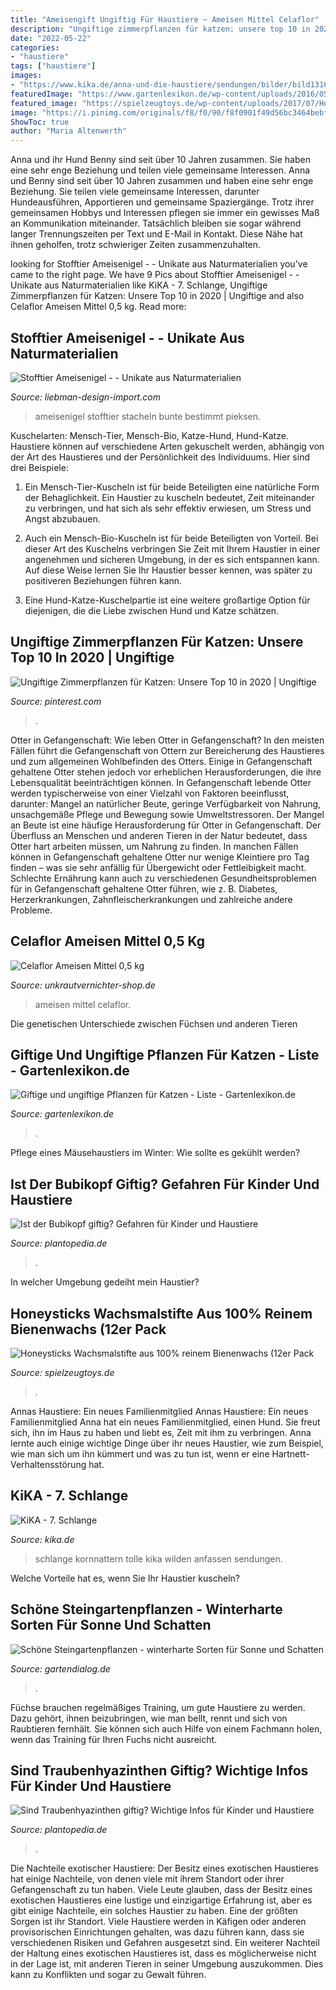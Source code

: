 ```yaml
---
title: "Ameisengift Ungiftig Für Haustiere ~ Ameisen Mittel Celaflor"
description: "Ungiftige zimmerpflanzen für katzen: unsere top 10 in 2020"
date: "2022-05-22"
categories:
- "haustiere"
tags: ["haustiere"]
images:
- "https://www.kika.de/anna-und-die-haustiere/sendungen/bilder/bild131602_v-tlarge169_zc-cc2f4e31.jpg?version=8878"
featuredImage: "https://www.gartenlexikon.de/wp-content/uploads/2016/05/fuchsie-fuchsia-3875.jpg"
featured_image: "https://spielzeugtoys.de/wp-content/uploads/2017/07/Honeysticks-Wachsmalstifte-aus-100-reinem-Bienenwachs-12er-Pack-natrlich-ungiftig-sicher-fr-Babys-Kleinkinder-und-Kinder-handgemacht-aus-Neuseeland-ab-1-Jahr-und-lter-0-4.jpg"
image: "https://i.pinimg.com/originals/f8/f0/90/f8f0901f49d56bc3464bebf8e294d810.jpg"
ShowToc: true
author: "Maria Altenwerth"
---
```



Anna und ihr Hund Benny sind seit über 10 Jahren zusammen. Sie haben eine sehr enge Beziehung und teilen viele gemeinsame Interessen.
Anna und Benny sind seit über 10 Jahren zusammen und haben eine sehr enge Beziehung. Sie teilen viele gemeinsame Interessen, darunter Hundeausführen, Apportieren und gemeinsame Spaziergänge. Trotz ihrer gemeinsamen Hobbys und Interessen pflegen sie immer ein gewisses Maß an Kommunikation miteinander. Tatsächlich bleiben sie sogar während langer Trennungszeiten per Text und E-Mail in Kontakt. Diese Nähe hat ihnen geholfen, trotz schwieriger Zeiten zusammenzuhalten.

	

		
looking for Stofftier Ameisenigel - - Unikate aus Naturmaterialien you've came to the right page. We have 9 Pics about Stofftier Ameisenigel - - Unikate aus Naturmaterialien like KiKA - 7. Schlange, Ungiftige Zimmerpflanzen für Katzen: Unsere Top 10 in 2020 | Ungiftige and also Celaflor Ameisen Mittel 0,5 kg. Read more:
		
    
## Stofftier Ameisenigel - - Unikate Aus Naturmaterialien

<img loading=lazy src="https://www.liebman-design-import.com/fileadmin/_processed_/8/b/csm_T147B_Enchidna_da2ff7c657.jpg" onerror="this.onerror=null;this.src='https://tse4.mm.bing.net/th?id=OIP.Dxk9S8RtjTBDokokYSKHuQHaHa&amp;pid=15.1';" alt="Stofftier Ameisenigel - - Unikate aus Naturmaterialien">

_Source: liebman-design-import.com_

>ameisenigel stofftier stacheln bunte bestimmt pieksen. 

	

Kuschelarten: Mensch-Tier, Mensch-Bio, Katze-Hund, Hund-Katze.
Haustiere können auf verschiedene Arten gekuschelt werden, abhängig von der Art des Haustieres und der Persönlichkeit des Individuums. Hier sind drei Beispiele:
1. Ein Mensch-Tier-Kuscheln ist für beide Beteiligten eine natürliche Form der Behaglichkeit. Ein Haustier zu kuscheln bedeutet, Zeit miteinander zu verbringen, und hat sich als sehr effektiv erwiesen, um Stress und Angst abzubauen.

2. Auch ein Mensch-Bio-Kuscheln ist für beide Beteiligten von Vorteil. Bei dieser Art des Kuschelns verbringen Sie Zeit mit Ihrem Haustier in einer angenehmen und sicheren Umgebung, in der es sich entspannen kann. Auf diese Weise lernen Sie Ihr Haustier besser kennen, was später zu positiveren Beziehungen führen kann.

3. Eine Hund-Katze-Kuschelpartie ist eine weitere großartige Option für diejenigen, die die Liebe zwischen Hund und Katze schätzen.

    
## Ungiftige Zimmerpflanzen Für Katzen: Unsere Top 10 In 2020 | Ungiftige

<img loading=lazy src="https://i.pinimg.com/originals/f8/f0/90/f8f0901f49d56bc3464bebf8e294d810.jpg" onerror="this.onerror=null;this.src='https://tse1.mm.bing.net/th?id=OIP.IM7BvaHx-MbMHgpvcj_RrQHaFj&amp;pid=15.1';" alt="Ungiftige Zimmerpflanzen für Katzen: Unsere Top 10 in 2020 | Ungiftige">

_Source: pinterest.com_

>. 

	

Otter in Gefangenschaft: Wie leben Otter in Gefangenschaft?
In den meisten Fällen führt die Gefangenschaft von Ottern zur Bereicherung des Haustieres und zum allgemeinen Wohlbefinden des Otters. Einige in Gefangenschaft gehaltene Otter stehen jedoch vor erheblichen Herausforderungen, die ihre Lebensqualität beeinträchtigen können. In Gefangenschaft lebende Otter werden typischerweise von einer Vielzahl von Faktoren beeinflusst, darunter: Mangel an natürlicher Beute, geringe Verfügbarkeit von Nahrung, unsachgemäße Pflege und Bewegung sowie Umweltstressoren.
Der Mangel an Beute ist eine häufige Herausforderung für Otter in Gefangenschaft. Der Überfluss an Menschen und anderen Tieren in der Natur bedeutet, dass Otter hart arbeiten müssen, um Nahrung zu finden. In manchen Fällen können in Gefangenschaft gehaltene Otter nur wenige Kleintiere pro Tag finden – was sie sehr anfällig für Übergewicht oder Fettleibigkeit macht. Schlechte Ernährung kann auch zu verschiedenen Gesundheitsproblemen für in Gefangenschaft gehaltene Otter führen, wie z. B. Diabetes, Herzerkrankungen, Zahnfleischerkrankungen und zahlreiche andere Probleme.

    
## Celaflor Ameisen Mittel 0,5 Kg

<img loading=lazy src="https://www.unkrautvernichter-shop.de/images/product_images/popup_images/Celaflor-Ameisen-Mittel-05-kg_55.jpg" onerror="this.onerror=null;this.src='https://tse3.mm.bing.net/th?id=OIP.tSbTMItrJrIETvLTjQEmTgHaR9&amp;pid=15.1';" alt="Celaflor Ameisen Mittel 0,5 kg">

_Source: unkrautvernichter-shop.de_

>ameisen mittel celaflor. 

	

Die genetischen Unterschiede zwischen Füchsen und anderen Tieren

    
## Giftige Und Ungiftige Pflanzen Für Katzen - Liste - Gartenlexikon.de

<img loading=lazy src="https://www.gartenlexikon.de/wp-content/uploads/2016/05/fuchsie-fuchsia-3875.jpg" onerror="this.onerror=null;this.src='https://tse4.mm.bing.net/th?id=OIP.151Al2PvVcE--5zgH5lt3wHaE8&amp;pid=15.1';" alt="Giftige und ungiftige Pflanzen für Katzen - Liste - Gartenlexikon.de">

_Source: gartenlexikon.de_

>. 

	

Pflege eines Mäusehaustiers im Winter: Wie sollte es gekühlt werden?

    
## Ist Der Bubikopf Giftig? Gefahren Für Kinder Und Haustiere

<img loading=lazy src="https://www.plantopedia.de/wp-content/uploads/2019/06/Bubikopf-giftig_0296.jpg" onerror="this.onerror=null;this.src='https://tse2.mm.bing.net/th?id=OIP.V1T_RTvS310f6_ZXpqjU4wHaE8&amp;pid=15.1';" alt="Ist der Bubikopf giftig? Gefahren für Kinder und Haustiere">

_Source: plantopedia.de_

>. 

	

In welcher Umgebung gedeiht mein Haustier?

    
## Honeysticks Wachsmalstifte Aus 100% Reinem Bienenwachs (12er Pack

<img loading=lazy src="https://spielzeugtoys.de/wp-content/uploads/2017/07/Honeysticks-Wachsmalstifte-aus-100-reinem-Bienenwachs-12er-Pack-natrlich-ungiftig-sicher-fr-Babys-Kleinkinder-und-Kinder-handgemacht-aus-Neuseeland-ab-1-Jahr-und-lter-0-4.jpg" onerror="this.onerror=null;this.src='https://tse1.mm.bing.net/th?id=OIP.HvEkHdd9Gd6-j4qZ3QloFwAAAA&amp;pid=15.1';" alt="Honeysticks Wachsmalstifte aus 100% reinem Bienenwachs (12er Pack">

_Source: spielzeugtoys.de_

>. 

	

Annas Haustiere: Ein neues Familienmitglied
Annas Haustiere: Ein neues Familienmitglied
Anna hat ein neues Familienmitglied, einen Hund. Sie freut sich, ihn im Haus zu haben und liebt es, Zeit mit ihm zu verbringen. Anna lernte auch einige wichtige Dinge über ihr neues Haustier, wie zum Beispiel, wie man sich um ihn kümmert und was zu tun ist, wenn er eine Hartnett-Verhaltensstörung hat.

    
## KiKA - 7. Schlange

<img loading=lazy src="https://www.kika.de/anna-und-die-haustiere/sendungen/bilder/bild131602_v-tlarge169_zc-cc2f4e31.jpg?version=8878" onerror="this.onerror=null;this.src='https://tse2.mm.bing.net/th?id=OIP.xEBHXVZbLJ2IjJEKXEsymwHaEK&amp;pid=15.1';" alt="KiKA - 7. Schlange">

_Source: kika.de_

>schlange kornnattern tolle kika wilden anfassen sendungen. 

	

Welche Vorteile hat es, wenn Sie Ihr Haustier kuscheln?

    
## Schöne Steingartenpflanzen - Winterharte Sorten Für Sonne Und Schatten

<img loading=lazy src="https://www.gartendialog.de/wp-content/uploads/2013/12/steingartenpflanze-geranium-wallichianum-storchschnabel-2090.jpg" onerror="this.onerror=null;this.src='https://tse3.mm.bing.net/th?id=OIP.fWVNNBSWScj4Vqo383UwJQHaE8&amp;pid=15.1';" alt="Schöne Steingartenpflanzen - winterharte Sorten für Sonne und Schatten">

_Source: gartendialog.de_

>. 

	

Füchse brauchen regelmäßiges Training, um gute Haustiere zu werden. Dazu gehört, ihnen beizubringen, wie man bellt, rennt und sich von Raubtieren fernhält. Sie können sich auch Hilfe von einem Fachmann holen, wenn das Training für Ihren Fuchs nicht ausreicht.

    
## Sind Traubenhyazinthen Giftig? Wichtige Infos Für Kinder Und Haustiere

<img loading=lazy src="https://www.plantopedia.de/wp-content/uploads/2018/09/traubenhyazinthen-muscari-0825.jpg" onerror="this.onerror=null;this.src='https://tse4.mm.bing.net/th?id=OIP.IWrUSWacopilZfyvW0J6LgHaE8&amp;pid=15.1';" alt="Sind Traubenhyazinthen giftig? Wichtige Infos für Kinder und Haustiere">

_Source: plantopedia.de_

>. 

	

Die Nachteile exotischer Haustiere: Der Besitz eines exotischen Haustieres hat einige Nachteile, von denen viele mit ihrem Standort oder ihrer Gefangenschaft zu tun haben.
Viele Leute glauben, dass der Besitz eines exotischen Haustieres eine lustige und einzigartige Erfahrung ist, aber es gibt einige Nachteile, ein solches Haustier zu haben. Eine der größten Sorgen ist ihr Standort. Viele Haustiere werden in Käfigen oder anderen provisorischen Einrichtungen gehalten, was dazu führen kann, dass sie verschiedenen Risiken und Gefahren ausgesetzt sind. Ein weiterer Nachteil der Haltung eines exotischen Haustieres ist, dass es möglicherweise nicht in der Lage ist, mit anderen Tieren in seiner Umgebung auszukommen. Dies kann zu Konflikten und sogar zu Gewalt führen.

